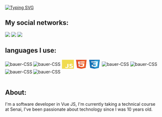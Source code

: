 
[![Typing SVG](https://readme-typing-svg.herokuapp.com/?color=00bfbf&size=35&center=true&vCenter=true&width=1000&lines=HELLO,+MY+NAME+is+João+Bauer;I'm+17+years+old;I+from+Brasil,+SC;I+study+systems+development+at+Senai;Be+Welcome!+:%29)](https://git.io/typing-svg)


## My social networks:
<div> 
  <a href="https://www.instagram.com/joaobauer04/" target="_blank"><img src="https://img.shields.io/badge/-Instagram-%23E4405F?style=for-the-badge&logo=instagram&logoColor=white" target="_blank"></a>
  <a href = "joaopedrobauer04@gmail.com"><img src="https://img.shields.io/badge/-Gmail-%23333?style=for-the-badge&logo=gmail&logoColor=white" target="_blank"></a>
  <a href="https://www.linkedin.com/in/jo%C3%A3o-pedro-bauer-calestini-19179a233/" target="_blank"><img src="https://img.shields.io/badge/-LinkedIn-%230077B5?style=for-the-badge&logo=linkedin&logoColor=white" target="_blank"></a> 

<br>


  ## languages I use:
   <div style="display: inline_block">
   <img align="center" alt="bauer-CSS" height="30" width="40"  src="https://cdn.jsdelivr.net/gh/devicons/devicon/icons/graphql/graphql-plain.svg" />
   <img align="center" alt="bauer-CSS" height="30" width="40"  src="https://cdn.jsdelivr.net/gh/devicons/devicon/icons/nuxtjs/nuxtjs-original.svg" />
   <img align="center" alt="bauer-CSS" height="30" width="40"  src="https://raw.githubusercontent.com/devicons/devicon/master/icons/javascript/javascript-plain.svg">
   <img align="center" alt="bauer-CSS" height="30" width="40"  src="https://raw.githubusercontent.com/devicons/devicon/master/icons/html5/html5-original.svg">
   <img align="center" alt="bauer-CSS" height="30" width="40"  src="https://raw.githubusercontent.com/devicons/devicon/master/icons/css3/css3-original.svg">
   <img align="center" alt="bauer-CSS" height="30" width="40"  src="https://cdn.jsdelivr.net/gh/devicons/devicon/icons/tailwindcss/tailwindcss-plain.svg" />  
   <img align="center" alt="bauer-CSS" height="30" width="40"  src="https://cdn.jsdelivr.net/gh/devicons/devicon/icons/typescript/typescript-original.svg" />
   <img align="center" alt="bauer-CSS" height="30" width="40"  src="https://cdn.jsdelivr.net/gh/devicons/devicon/icons/react/react-original.svg" />
   <img align="center" alt="bauer-CSS" height="30" width="40"  src="https://cdn.jsdelivr.net/gh/devicons/devicon/icons/vuejs/vuejs-original.svg" />

</div>

<br/>

## About:
I'm a software developer in Vue JS, I'm currently taking a technical course at Senai, I've been passionate about technology since I was 10 years old.
  
</div>

